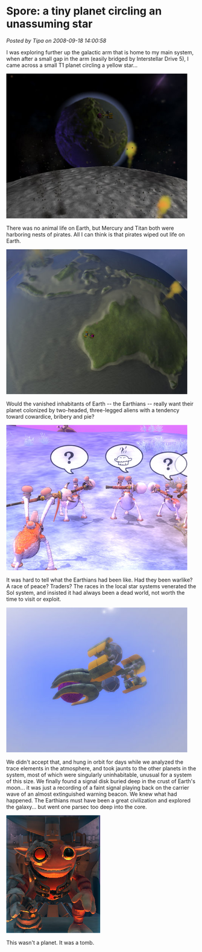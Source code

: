 # Spore: a tiny planet circling an unassuming star

*Posted by Tipa on 2008-09-18 14:00:58*

I was exploring further up the galactic arm that is home to my main system, when after a small gap in the arm (easily bridged by Interstellar Drive 5), I came across a small T1 planet circling a yellow star...

![](../uploads/2008/09/sporeapp-2008-09-15-19-03-17-371.jpg "sporeapp-2008-09-15-19-03-17-371")

There was no animal life on Earth, but Mercury and Titan both were harboring nests of pirates. All I can think is that pirates wiped out life on Earth.

![](../uploads/2008/09/sporeapp-2008-09-15-18-58-08-22.jpg "sporeapp-2008-09-15-18-58-08-22")

Would the vanished inhabitants of Earth -- the Earthians -- really want their planet colonized by two-headed, three-legged aliens with a tendency toward cowardice, bribery and pie? 

![](../uploads/2008/09/sporeapp-2008-09-11-21-20-18-24.jpg "sporeapp-2008-09-11-21-20-18-24")

It was hard to tell what the Earthians had been like. Had they been warlike? A race of peace? Traders? The races in the local star systems venerated the Sol system, and insisted it had always been a dead world, not worth the time to visit or exploit.

![](../uploads/2008/09/sporeapp-2008-09-11-23-25-49-86.jpg "sporeapp-2008-09-11-23-25-49-86")

We didn't accept that, and hung in orbit for days while we analyzed the trace elements in the atmosphere, and took jaunts to the other planets in the system, most of which were singularly uninhabitable, unusual for a system of this size. We finally found a signal disk buried deep in the crust of Earth's moon... it was just a recording of a faint signal playing back on the carrier wave of an almost extinguished warning beacon. We knew what had happened. The Earthians must have been a great civilization and explored the galaxy... but went one parsec too deep into the core.

![](../uploads/2008/09/sporeapp-2008-09-13-00-53-24-32.jpg "sporeapp-2008-09-13-00-53-24-32")

This wasn't a planet. It was a tomb.

